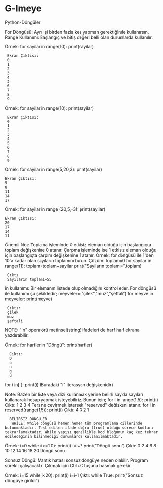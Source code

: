# G-lmeye
Python-Döngüler

For Döngüsü: Aynı işi birden fazla kez yapman gerektiğinde kullanırsın.
Range Kullanımı: Başlangıç ve bitiş değeri belli olan durumlarda kullanılır.

Örnek:
for sayilar in range(10):
 print(sayilar)

     Ekran Çıktısı:
     0
     1
     2
     3
     4
     5
     6
     7
     8
     9

Örnek:
for sayilar in range(10):
  print(sayilar)
  
     Ekran Çıktısı:
     0
     1
     2
     3
     4
     5
     6
     7
     8
     9

  Örnek:
  for sayilar in range(5,20,3):
    print(sayilar)
    
    Ekran Çıktısı:
    5
    8
    11
    14
    17
    
Örnek:
for sayilar in range (20,5,-3):
  print(sayilar)

    Ekran Çıktısı:
    20
    17
    14
    11

Önemli Not: Toplama işleminde 0 etkisiz eleman olduğu için başlangıçta toplam değişkenine 0 atanır. Çarpma işleminde ise 1 etkisiz eleman olduğu için başlangıçta çarpım değişkenine 1 atanır.
Örnek:
for döngüsü ile 1'den 10'a kadar olan sayıların toplamını bulun.
    Çözüm:
    toplam=0
    for sayilar in range(11):
      toplam=toplam+sayilar
    print("Sayiların toplamı=",toplam)

     Çıktı
     Sayıların toplamı=55

in kullanımı: Bir elemanın listede olup olmadığını kontrol eder. For döngüsü ile kullanımı şu şekildedir;
meyveler=("çilek","muz","şeftali")
for meyve in meyveler:
  print(meyve)
  
     Çıktı:
     çilek
     muz
     şeftali

NOTE: "in" operatörü metinsel(string) ifadeleri de harf harf ekrana yazdırabilir.

Örnek:
for harfler in "Döngü":
  print(harfler)
  
      Çıktı:
      D
      ö
      n
      g
      ü

for i in[  ]:
    print(i)
(Buradaki "i" iterasyon değişkenidir)

Note: Bazen bir liste veya dizi kullanmak yerine belirli sayıda sayıları kullanarak hesap yapmak isteyebiliriz. Bunun için;
 for i in range(1,5):
     print(i)
      Çıktı:
      1
      2
      3
      4
Tersine çevirmek istersek "reserved" değişkeni atanır.
for i in reserved(range(1,5)):
    print(i)
      Çıktı:
      4
      3
      2
      1
      
      BELİRSİZ DÖNGÜLER
       WHİLE: While döngüsü hemen hemen tüm programlama dillerinde bulunmaktadır. Test edilen ifade doğru (true) olduğu sürece kodları tekrarlamaktadır. While yapısı genellikle kod bloğunun kaç kez tekrar edileceğinin bilinmediği durumlarda kullanılmaktadır.
      
Örnek:
i=0
while (i<=20):
 print(i)
 i=i+2
print(“Döngü sonu”)
       Çıktı:
       0
       2
       4
       6
       8
       10
       12
       14
       16
       18
       20
       Döngü sonu


Sonsuz Döngü: Mantık hatası sonsuz döngüye neden olabilir. Program sürekli çalışacaktır. Çıkmak için Ctrl+C tuşuna basmak gerekir.

Örnek:
i=15
while(i<20):
  print(i)
  i=i-1
        Çıktı:
        while True:
          print(“Sonsuz döngüye girildi”)
